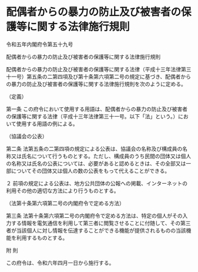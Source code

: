 # 配偶者からの暴力の防止及び被害者の保護等に関する法律施行規則

令和五年内閣府令第五十九号

配偶者からの暴力の防止及び被害者の保護等に関する法律施行規則

配偶者からの暴力の防止及び被害者の保護等に関する法律（平成十三年法律第三十一号）第五条の二第四項及び第十条第六項第二号の規定に基づき、配偶者からの暴力の防止及び被害者の保護等に関する法律施行規則を次のように定める。

（定義）

第一条 この府令において使用する用語は、配偶者からの暴力の防止及び被害者の保護等に関する法律（平成十三年法律第三十一号。以下「法」という。）において使用する用語の例による。

（協議会の公表）

第二条 法第五条の二第四項の規定による公表は、協議会の名称及び構成員の名称又は氏名について行うものとする。ただし、構成員のうち民間の団体又は個人の名称又は氏名の公表については、必要があると認めるときは、その全部又は一部についてその団体又は個人の数の公表をもって代えることができる。

２ 前項の規定による公表は、地方公共団体の公報への掲載、インターネットの利用その他の適切な方法により行うものとする。

（法第十条第六項第二号の内閣府令で定める方法）

第三条 法第十条第六項第二号の内閣府令で定める方法は、特定の個人がその入力する情報を電気通信を利用して第三者に閲覧させることに付随して、その第三者が当該個人に対し情報を伝達することができる機能が提供されるものの当該機能を利用するものとする。

附 則

この府令は、令和六年四月一日から施行する。
